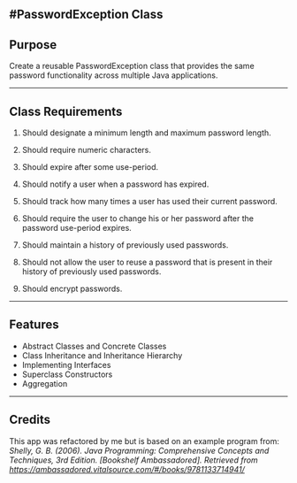 #PasswordException Class
----
## Purpose
Create a reusable PasswordException class that provides the same password functionality across multiple Java applications.

----
## Class Requirements

1. Should designate a minimum length and maximum password length.

2. Should require numeric characters.

3. Should expire after some use-period.

4. Should notify a user when a password has expired.

5. Should track how many times a user has used their current password.

6. Should require the user to change his or her password after the password use-period expires.

7. Should maintain a history of previously used passwords.

8. Should not allow the user to reuse a password that is present in their history of previously used passwords.

9. Should encrypt passwords.

----
## Features

* Abstract Classes and Concrete Classes
* Class Inheritance and Inheritance Hierarchy
* Implementing Interfaces
* Superclass Constructors
* Aggregation

----
## Credits
This app was refactored by me but is based on an example program from:
*Shelly, G. B. (2006). Java Programming: Comprehensive Concepts and Techniques, 3rd Edition. [Bookshelf Ambassadored]. Retrieved from https://ambassadored.vitalsource.com/#/books/9781133714941/*